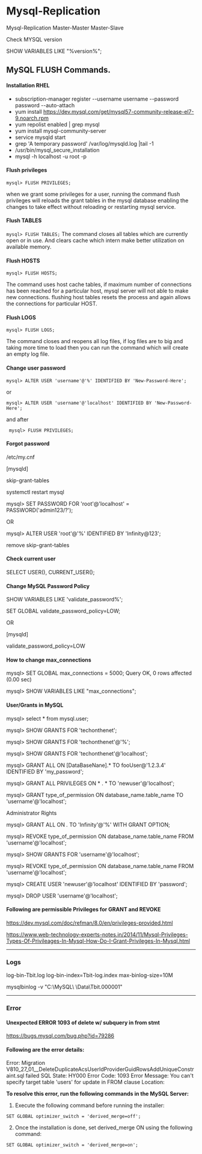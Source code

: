 # Mysql-Replication
Mysql-Replication Master-Master Master-Slave

Check MYSQL version

SHOW VARIABLES LIKE "%version%";


## MySQL FLUSH Commands.

#### Installation RHEL

- subscription-manager register --username username --password password --auto-attach
- yum install https://dev.mysql.com/get/mysql57-community-release-el7-9.noarch.rpm
- yum repolist enabled | grep mysql
- yum install mysql-community-server
- service mysqld start
- grep 'A temporary password' /var/log/mysqld.log |tail -1
- /usr/bin/mysql_secure_installation
- mysql -h localhost -u root -p


#### Flush privileges


``` mysql> FLUSH PRIVILEGES; ```

when we grant some privileges for a user, running the command flush privileges will reloads the grant tables in the mysql database enabling the changes to take effect without reloading or restarting mysql service.


#### Flush TABLES

``` mysql> FLUSH TABLES; ```
The command closes all tables which are currently open or in use. And clears cache which intern make better utilization on available memory.


#### Flush HOSTS

``` mysql> FLUSH HOSTS; ```

The command uses host cache tables, if maximum number of connections has been reached for a particular host, mysql server will not able to make new connections. flushing host tables resets the process and again allows the connections for particular HOST.


#### Flush LOGS

``` mysql> FLUSH LOGS; ```

The command closes and reopens all log files, if log files are to big and taking more time to load then you can run the command which will create an empty log file.


#### Change user password

``` mysql> ALTER USER 'username'@'%' IDENTIFIED BY 'New-Password-Here'; ```

or 

``` mysql> ALTER USER 'username'@'localhost' IDENTIFIED BY 'New-Password-Here'; ```

and after 

``` mysql> FLUSH PRIVILEGES;``` 

#### Forgot password

/etc/my.cnf

[mysqld] 

skip-grant-tables 

systemctl restart mysql

mysql> SET PASSWORD FOR 'root'@'localhost' = PASSWORD('admin123/?');

OR

mysql> ALTER USER 'root'@'%' IDENTIFIED BY 'Infinity@123';

remove skip-grant-tables 

#### Check current user

SELECT USER(), CURRENT_USER();


#### Change MySQL Password Policy

SHOW VARIABLES LIKE 'validate_password%';

SET GLOBAL validate_password_policy=LOW;

OR

[mysqld]

validate_password_policy=LOW


#### How to change max_connections

mysql> SET GLOBAL max_connections = 5000;
Query OK, 0 rows affected (0.00 sec)

mysql> SHOW VARIABLES LIKE "max_connections";


#### User/Grants in MySQL

mysql> select * from mysql.user;

mysql> SHOW GRANTS FOR 'techonthenet';

mysql> SHOW GRANTS FOR 'techonthenet'@'%';

mysql> SHOW GRANTS FOR 'techonthenet'@'localhost';

mysql> GRANT ALL ON [DataBaseNane].* TO fooUser@'1.2.3.4' IDENTIFIED BY 'my_password';

mysql> GRANT ALL PRIVILEGES ON * . * TO 'newuser'@'localhost';

mysql> GRANT type_of_permission ON database_name.table_name TO 'username'@'localhost';

Administrator Rights

mysql> GRANT ALL ON *.* TO 'Infinity'@'%' WITH GRANT OPTION;

mysql> REVOKE type_of_permission ON database_name.table_name FROM 'username'@'localhost';

mysql> SHOW GRANTS FOR 'username'@'localhost';

mysql> REVOKE type_of_permission ON database_name.table_name FROM 'username'@'localhost';

mysql> CREATE USER 'newuser'@'localhost' IDENTIFIED BY 'password';

mysql> DROP USER 'username'@'localhost';





#### Following are  permissible Privileges for GRANT and REVOKE

https://dev.mysql.com/doc/refman/8.0/en/privileges-provided.html

https://www.web-technology-experts-notes.in/2014/11/Mysql-Privileges-Types-Of-Privileages-In-Mysql-How-Do-I-Grant-Privileges-In-Mysql.html












--------------------------

### Logs

log-bin-Tbit.log
log-bin-index=Tbit-log.index
max-binlog-size=10M

mysqlbinlog -v "C:\MySQL\ \Data\Tbit.000001"



-----------------------


### Error

#### Unexpected ERROR 1093 of delete w/ subquery in from stmt

https://bugs.mysql.com/bug.php?id=79286

#### Following are the error details:

Error: Migration V810_27_01__DeleteDuplicateAcsUserIdProviderGuidRowsAddUniqueConstraint.sql failed
SQL State: HY000
Error Code: 1093
Error Message: You can't specify target table 'users' for update in FROM clause
Location: <Location where the installation is done>
  
  **To resolve this error, run the following commands in the MySQL Server:**

1. Execute the following command before running the installer:

```SET GLOBAL optimizer_switch = 'derived_merge=off';```

2. Once the installation is done, set derived_merge ON using the following command:

```SET GLOBAL optimizer_switch = 'derived_merge=on';```


